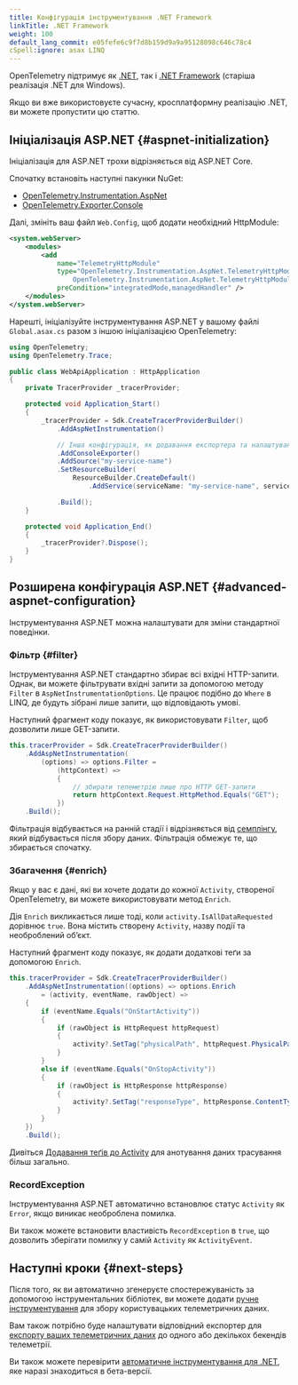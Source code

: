 ```yaml
---
title: Конфігурація інструментування .NET Framework
linkTitle: .NET Framework
weight: 100
default_lang_commit: e05fefe6c9f7d8b159d9a9a95128098c646c78c4
cSpell:ignore: asax LINQ
---
```


OpenTelemetry підтримує як [.NET](https://dotnet.microsoft.com/en-us/learn/dotnet/what-is-dotnet), так і [.NET Framework](https://dotnet.microsoft.com/en-us/learn/dotnet/what-is-dotnet-framework) (старіша реалізація .NET для Windows).

Якщо ви вже використовуєте сучасну, кросплатформну реалізацію .NET, ви можете пропустити цю статтю.

## Ініціалізація ASP.NET {#aspnet-initialization}

Ініціалізація для ASP.NET трохи відрізняється від ASP.NET Core.

Спочатку встановіть наступні пакунки NuGet:

- [OpenTelemetry.Instrumentation.AspNet](https://www.nuget.org/packages/OpenTelemetry.Instrumentation.AspNet)
- [OpenTelemetry.Exporter.Console](https://www.nuget.org/packages/OpenTelemetry.Exporter.Console)

Далі, змініть ваш файл `Web.Config`, щоб додати необхідний HttpModule:

```xml
<system.webServer>
    <modules>
        <add
            name="TelemetryHttpModule"
            type="OpenTelemetry.Instrumentation.AspNet.TelemetryHttpModule,
                OpenTelemetry.Instrumentation.AspNet.TelemetryHttpModule"
            preCondition="integratedMode,managedHandler" />
    </modules>
</system.webServer>
```

Нарешті, ініціалізуйте інструментування ASP.NET у вашому файлі `Global.asax.cs` разом з іншою ініціалізацією OpenTelemetry:

```csharp
using OpenTelemetry;
using OpenTelemetry.Trace;

public class WebApiApplication : HttpApplication
{
    private TracerProvider _tracerProvider;

    protected void Application_Start()
    {
        _tracerProvider = Sdk.CreateTracerProviderBuilder()
            .AddAspNetInstrumentation()

            // Інша конфігурація, як додавання експортера та налаштування ресурсів
            .AddConsoleExporter()
            .AddSource("my-service-name")
            .SetResourceBuilder(
                ResourceBuilder.CreateDefault()
                    .AddService(serviceName: "my-service-name", serviceVersion: "1.0.0"))

            .Build();
    }

    protected void Application_End()
    {
        _tracerProvider?.Dispose();
    }
}
```

## Розширена конфігурація ASP.NET {#advanced-aspnet-configuration}

Інструментування ASP.NET можна налаштувати для зміни стандартної поведінки.

### Фільтр {#filter}

Інструментування ASP.NET стандартно збирає всі вхідні HTTP-запити. Однак, ви можете фільтрувати вхідні запити за допомогою методу `Filter` в `AspNetInstrumentationOptions`. Це працює подібно до `Where` в LINQ, де будуть зібрані лише запити, що відповідають умові.

Наступний фрагмент коду показує, як використовувати `Filter`, щоб дозволити лише GET-запити.

```csharp
this.tracerProvider = Sdk.CreateTracerProviderBuilder()
    .AddAspNetInstrumentation(
        (options) => options.Filter =
            (httpContext) =>
            {
                // збирати телеметрію лише про HTTP GET-запити
                return httpContext.Request.HttpMethod.Equals("GET");
            })
    .Build();
```

Фільтрація відбувається на ранній стадії і відрізняється від [семплінгу](/docs/specs/otel/trace/sdk/#sampling), який відбувається після збору даних. Фільтрація обмежує те, що збирається спочатку.

### Збагачення {#enrich}

Якщо у вас є дані, які ви хочете додати до кожної `Activity`, створеної OpenTelemetry, ви можете використовувати метод `Enrich`.

Дія `Enrich` викликається лише тоді, коли `activity.IsAllDataRequested` дорівнює `true`. Вона містить створену `Activity`, назву події та необроблений обʼєкт.

Наступний фрагмент коду показує, як додати додаткові теґи за допомогою `Enrich`.

```csharp
this.tracerProvider = Sdk.CreateTracerProviderBuilder()
    .AddAspNetInstrumentation((options) => options.Enrich
        = (activity, eventName, rawObject) =>
    {
        if (eventName.Equals("OnStartActivity"))
        {
            if (rawObject is HttpRequest httpRequest)
            {
                activity?.SetTag("physicalPath", httpRequest.PhysicalPath);
            }
        }
        else if (eventName.Equals("OnStopActivity"))
        {
            if (rawObject is HttpResponse httpResponse)
            {
                activity?.SetTag("responseType", httpResponse.ContentType);
            }
        }
    })
    .Build();
```

Дивіться [Додавання теґів до Activity](../instrumentation/#activity-tags) для анотування даних трасування більш загально.

### RecordException

Інструментування ASP.NET автоматично встановлює статус `Activity` як `Error`, якщо виникає необроблена помилка.

Ви також можете встановити властивість `RecordException` в `true`, що дозволить зберігати помилку у самій `Activity` як `ActivityEvent`.

## Наступні кроки {#next-steps}

Після того, як ви автоматично згенеруєте спостережуваність за допомогою інструментальних бібліотек, ви можете додати [ручне інструментування](/docs/languages/dotnet/instrumentation) для збору користувацьких телеметричних даних.

Вам також потрібно буде налаштувати відповідний експортер для [експорту ваших телеметричних даних](/docs/languages/dotnet/exporters) до одного або декількох бекендів телеметрії.

Ви також можете перевірити [автоматичне інструментування для .NET](/docs/zero-code/dotnet), яке наразі
знаходиться в бета-версії.

